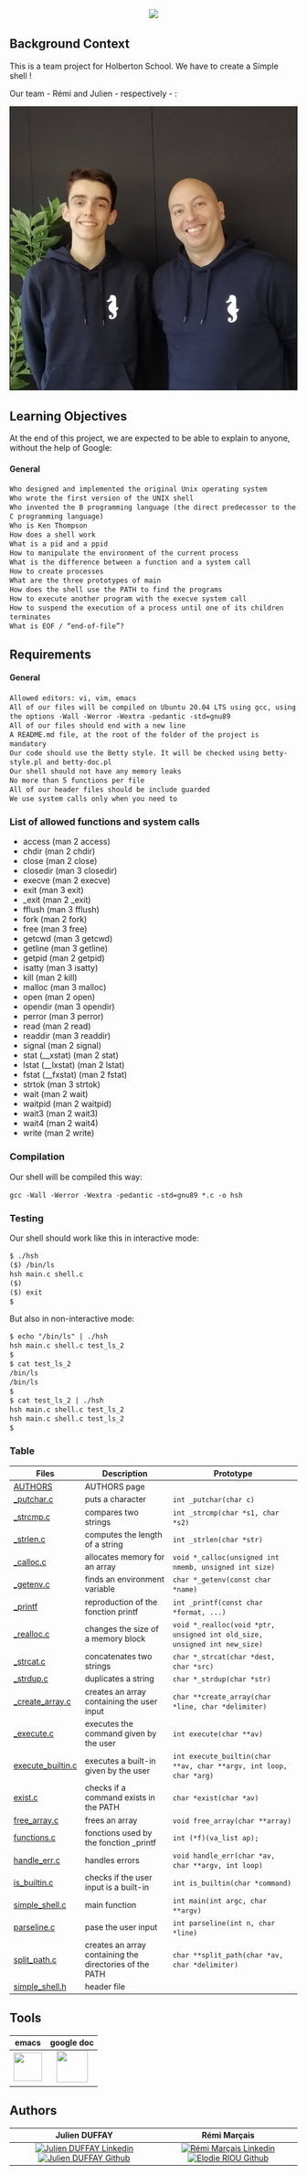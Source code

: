 <p align = "center">
<img src = https://cdn-website.partechpartners.com/media/images/Holberton_School_Logo.original.png>
</p>

## Background Context
This is a team project for Holberton School. We have to create a Simple shell !

Our team - Rémi and Julien - respectively - :

![Team project Simple Shell](./pictures/team.png)

## Learning Objectives

At the end of this project, we are expected to be able to explain to anyone, without the help of Google:
#### General

    Who designed and implemented the original Unix operating system
    Who wrote the first version of the UNIX shell
    Who invented the B programming language (the direct predecessor to the C programming language)
    Who is Ken Thompson
    How does a shell work
    What is a pid and a ppid
    How to manipulate the environment of the current process
    What is the difference between a function and a system call
    How to create processes
    What are the three prototypes of main
    How does the shell use the PATH to find the programs
    How to execute another program with the execve system call
    How to suspend the execution of a process until one of its children terminates
    What is EOF / “end-of-file”?

## Requirements

#### General

    Allowed editors: vi, vim, emacs
    All of our files will be compiled on Ubuntu 20.04 LTS using gcc, using the options -Wall -Werror -Wextra -pedantic -std=gnu89
    All of our files should end with a new line
    A README.md file, at the root of the folder of the project is mandatory
    Our code should use the Betty style. It will be checked using betty-style.pl and betty-doc.pl
    Our shell should not have any memory leaks
    No more than 5 functions per file
    All of our header files should be include guarded
    We use system calls only when you need to

### List of allowed functions and system calls
- access (man 2 access)
- chdir (man 2 chdir)
- close (man 2 close)
- closedir (man 3 closedir)
- execve (man 2 execve)
- exit (man 3 exit)
- _exit (man 2 _exit)
- fflush (man 3 fflush)
- fork (man 2 fork)
- free (man 3 free)
- getcwd (man 3 getcwd)
- getline (man 3 getline)
- getpid (man 2 getpid)
- isatty (man 3 isatty)
- kill (man 2 kill)
- malloc (man 3 malloc)
- open (man 2 open)
- opendir (man 3 opendir)
- perror (man 3 perror)
- read (man 2 read)
- readdir (man 3 readdir)
- signal (man 2 signal)
- stat (__xstat) (man 2 stat)
- lstat (__lxstat) (man 2 lstat)
- fstat (__fxstat) (man 2 fstat)
- strtok (man 3 strtok)
- wait (man 2 wait)
- waitpid (man 2 waitpid)
- wait3 (man 2 wait3)
- wait4 (man 2 wait4)
- write (man 2 write)

### Compilation
Our shell will be compiled this way:

```gcc -Wall -Werror -Wextra -pedantic -std=gnu89 *.c -o hsh```

### Testing
Our shell should work like this in interactive mode:
```
$ ./hsh
($) /bin/ls
hsh main.c shell.c
($)
($) exit
$
```
But also in non-interactive mode:
```
$ echo "/bin/ls" | ./hsh
hsh main.c shell.c test_ls_2
$
$ cat test_ls_2
/bin/ls
/bin/ls
$
$ cat test_ls_2 | ./hsh
hsh main.c shell.c test_ls_2
hsh main.c shell.c test_ls_2
$
```
### Table
| Files | Description | Prototype |
|-|-| - |
| [AUTHORS](link)| AUTHORS page |
| [_putchar.c](link) | puts a character | ```int _putchar(char c)``` |
| [_strcmp.c](link) | compares two strings | ```int _strcmp(char *s1, char *s2)``` |
| [_strlen.c](link) | computes the length of a string | ```int _strlen(char *str)``` |
| [_calloc.c](link)| allocates memory for an array | ```void *_calloc(unsigned int nmemb, unsigned int size)``` |
| [_getenv.c](link) | finds an environment variable | ```char *_getenv(const char *name)``` |
| [_printf](link) | reproduction of the fonction printf | ```int _printf(const char *format, ...)``` |
| [_realloc.c](link) | changes the size of a memory block | ```void *_realloc(void *ptr, unsigned int old_size, unsigned int new_size)``` |
| [_strcat.c](link)| concatenates two strings| ```char *_strcat(char *dest, char *src)``` |
| [_strdup.c](link) | duplicates a string | ```char *_strdup(char *str)``` |
| [_create_array.c](link) | creates an array containing the user input | ```char **create_array(char *line, char *delimiter)``` |
| [_execute.c](link) | executes the command given by the user | ```int execute(char **av)``` |
| [execute_builtin.c](link)| executes a built-in given by the user | ```int execute_builtin(char **av, char **argv, int loop, char *arg)``` |
| [exist.c](link) | checks if a command exists in the PATH | ```char *exist(char *av)``` |
| [free_array.c](link) | frees an array | ```void free_array(char **array)``` |
| [functions.c](link) | fonctions used by the fonction _printf | ```int (*f)(va_list ap);``` |
| [handle_err.c](link)| handles errors | ```void handle_err(char *av, char **argv, int loop)``` |
| [is_builtin.c](link) | checks if the user input is a built-in | ```int is_builtin(char *command)``` |
| [simple_shell.c](link) | main function | ```int main(int argc, char **argv)``` |
| [parseline.c](link) | pase the user input | ```int parseline(int n, char *line)``` |
| [split_path.c](link) | creates an array containing the directories of the PATH | ```char **split_path(char *av, char *delimiter)``` |
| [simple_shell.h](link)| header file |



## Tools

| emacs | google doc |
|:---:|:---:|
| <img width="50" height="50" src=./pictures/logo_emacs.png> | <img width="55" height="55" src=./pictures/logo_google_doc.png> |

## Authors

| Julien DUFFAY | Rémi Marçais |
|:---:|:---:|
|<a href="https://www.linkedin.com/in/julien-duffay-206822a5/"> <img alt="Julien DUFFAY Linkedin" width="40px" src=./pictures/logo_linkedin.png> <a href="https://github.com/julien3641"> <img alt="Julien DUFFAY Github" width="40px" src=./pictures/logo_github.png> | <a href="https://www.linkedin.com/in/r%C3%A9mi-mar%C3%A7ais-274a4421a/"> <img alt="Rémi Marçais Linkedin" width="40px" src=./pictures/logo_linkedin.png> <a href="https://github.com/rmarcais"> <img alt="Elodie RIOU Github" width="40px" src=./pictures/logo_github.png> |